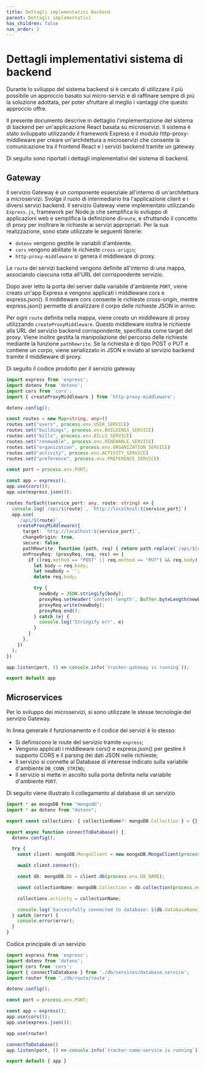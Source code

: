 ```yaml
---
title: Dettagli implementativi Backend
parent: Dettagli implementativi
has_children: false
nav_order: 2
---
```


# Dettagli implementativi sistema di backend

Durante lo sviluppo del sistema backend si è cercato di utilizzare il più possibile un approccio basato sui micro-servizi e di raffinare sempre di più la soluzione adottata, per poter sfruttare al meglio i vantaggi che questo approccio offre.

Il presente documento descrive in dettaglio l'implementazione del sistema di backend per un'applicazione React basata su microservizi. Il sistema è stato sviluppato utilizzando il framework Express e il modulo http-proxy-middleware per creare un'architettura a microservizi che consente la comunicazione tra il frontend React e i servizi backend tramite un gateway.

Di seguito sono riportati i dettagli implementativi del sistema di backend.

## Gateway

Il servizio Gateway è un componente essenziale all'interno di un'architettura a microservizi.
Svolge il ruolo di intermediario tra l'applicazione client e i diversi servizi backend. 
Il servizio Gateway viene implementato utilizzando `Express.js`, framework per Node.js che semplifica lo sviluppo di applicazioni web e semplifica la definizione di`route`, e sfruttando il concetto di proxy per inoltrare le richieste ai servizi appropriati.
Per la sua realizzazione, sono state utilizzate le seguenti librerie:

- ``dotenv`` vengono gestite le variabili d'ambiente.
- ``cors`` vengono abilitate le richieste ``cross-origin``;
- ``http-proxy-middleware`` si genera il middleware di proxy.

Le `route` dei servizi backend vengono definite all'interno di una mappa, associando ciascuna rotta all'URL del corrispondente servizio. 

Dopo aver letto la porta del server dalla variabile d'ambiente `PORT`, viene creato un'app Express e vengono applicati i middleware cors e express.json(). 
Il middleware cors consente le richieste cross-origin, mentre express.json() permette di analizzare il corpo delle richieste JSON in arrivo.

Per ogni `route` definita nella mappa, viene creato un middleware di proxy utilizzando `createProxyMiddleware`. Questo middleware inoltra le richieste alla URL del servizio backend corrispondente, specificata come target del proxy.
Viene inoltre gestita la manipolazione del percorso delle richieste mediante la funzione ``pathRewrite``.
Se la richiesta è di tipo POST o PUT e contiene un corpo, viene serializzato in JSON e inviato al servizio backend tramite il middleware di proxy.

Di seguito il codice prodotto per il servizio gateway

``` ts
import express from 'express';
import dotenv from 'dotenv';
import cors from 'cors';
import { createProxyMiddleware } from 'http-proxy-middleware';

dotenv.config();

const routes = new Map<string, any>()
routes.set("users", process.env.USER_SERVICE)
routes.set("buildings", process.env.BUILDINGS_SERVICE)
routes.set("bills", process.env.BILLS_SERVICE)
routes.set("renewable", process.env.RENEWABLE_SERVICE)
routes.set("organization", process.env.ORGANIZATION_SERVICE)
routes.set("activity", process.env.ACTIVITY_SERVICE)
routes.set("preference", process.env.PREFERENCE_SERVICE)

const port = process.env.PORT;

const app = express();
app.use(cors());
app.use(express.json());

routes.forEach((service_port: any, route: string) => {
  console.log(`/api/${route}`, `http://localhost:${service_port}`)
  app.use(
    `/api/${route}`,
    createProxyMiddleware({
      target: `http://localhost:${service_port}`,
      changeOrigin: true,
      secure: false,
      pathRewrite: function (path, req) { return path.replace(`/api/${route}`, '') },
      onProxyReq: (proxyReq, req, res) => {
        if ((req.method == "POST" || req.method == "PUT") && req.body) {
          let body = req.body;
          let newBody = '';
          delete req.body;

          try {
            newBody = JSON.stringify(body);
            proxyReq.setHeader('content-length', Buffer.byteLength(newBody, 'utf8'));
            proxyReq.write(newBody);
            proxyReq.end();
          } catch (e) {
            console.log('Stringify err', e)
          }
        }
      },
    })
  );
})

app.listen(port, () => console.info(`tracker-gateway is running`));

export default app
```

## Microservices

Per lo sviluppo dei microservizi, si sono utilizzate le stesse tecnologie del servizio Gateway.

In linea generale il funzionamento e il codice dei servizi è lo stesso: 
- Si definiscono le route del servizio tramite `express`;
- Vengono applicati i middleware cors() e express.json() per gestire il supporto CORS e il parsing dei dati JSON nelle richieste;
- Il servizio si connette al Database di interesse indicato sulla variabile d'ambiente `DB_CONN_STRING`;
- Il servizio si mette in ascolto sulla porta definita nella variabile d'ambiente `PORT`.

Di seguito viene illustrato il collegamento al database di un servizio 

``` ts
import * as mongoDB from "mongodb";
import * as dotenv from "dotenv";

export const collections: { collectionName?: mongoDB.Collection } = {}

export async function connectToDatabase() {
  dotenv.config();

  try {
    const client: mongoDB.MongoClient = new mongoDB.MongoClient(process.env.DB_CONN_STRING!);

    await client.connect();

    const db: mongoDB.Db = client.db(process.env.DB_NAME);

    const collectionName: mongoDB.Collection = db.collection(process.env.COLLECTION!);

    collections.activity = collectionName;

    console.log(`Successfully connected to database: ${db.databaseName} and collection: ${collectionName.collectionName}`);
  } catch (error) {
    console.error(error);
  }
}
```

Codice principale di un servizio

``` ts
import express from 'express';
import dotenv from 'dotenv';
import cors from 'cors';
import { connectToDatabase } from './db/services/database.service';
import router from './db/route/route';

dotenv.config();

const port = process.env.PORT;

const app = express();
app.use(cors());
app.use(express.json());

app.use(router)

connectToDatabase()
app.listen(port, () => console.info(`tracker-name-service is running`));

export default { app }
```